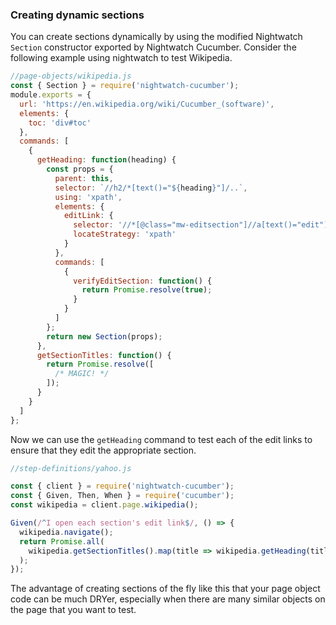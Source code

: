 ### Creating dynamic sections

You can create sections dynamically by using the modified Nightwatch `Section`
constructor exported by Nightwatch Cucumber. Consider the following example
using nightwatch to test Wikipedia.

```javascript
//page-objects/wikipedia.js
const { Section } = require('nightwatch-cucumber');
module.exports = {
  url: 'https://en.wikipedia.org/wiki/Cucumber_(software)',
  elements: {
    toc: 'div#toc'
  },
  commands: [
    {
      getHeading: function(heading) {
        const props = {
          parent: this,
          selector: `//h2/*[text()="${heading}"]/..`,
          using: 'xpath',
          elements: {
            editLink: {
              selector: '//*[@class="mw-editsection"]//a[text()="edit"]',
              locateStrategy: 'xpath'
            }
          },
          commands: [
            {
              verifyEditSection: function() {
                return Promise.resolve(true);
              }
            }
          ]
        };
        return new Section(props);
      },
      getSectionTitles: function() {
        return Promise.resolve([
          /* MAGIC! */
        ]);
      }
    }
  ]
};
```

Now we can use the `getHeading` command to test each of the edit links to ensure
that they edit the appropriate section.

```javascript
//step-definitions/yahoo.js

const { client } = require('nightwatch-cucumber');
const { Given, Then, When } = require('cucumber');
const wikipedia = client.page.wikipedia();

Given(/^I open each section's edit link$/, () => {
  wikipedia.navigate();
  return Promise.all(
    wikipedia.getSectionTitles().map(title => wikipedia.getHeading(title).verifyEditSection())
  );
});
```

The advantage of creating sections of the fly like this that your page object
code can be much DRYer, especially when there are many similar objects on the
page that you want to test.
